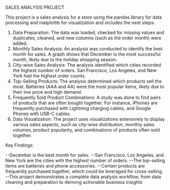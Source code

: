 SALES ANALYSIS PROJECT

This project is a sales analysis for a store using the pandas library for data processing and matplotlib for visualization and includes the next steps:
1. Data Preparation: The data was loaded, checked for missing values and duplicates, cleaned, and new columns (such as the order month) were added.
2. Monthly Sales Analysis: An analysis was conducted to identify the best month for sales. A graph shows that December is the most successful month, likely due to the holiday shopping season.
3. City-wise Sales Analysis: The analysis identified which cities recorded the highest number of orders. San Francisco, Los Angeles, and New York had the highest order counts.
4. Top-Selling Products: The analysis determined which products sell the most. Batteries (AAA and AA) were the most popular items, likely due to their low price and high demand.
5. Frequently Sold Product Combinations: A study was done to find pairs of products that are often bought together. For instance, iPhones are frequently purchased with Lightning charging cables, and Google Phones with USB-C cables.
6. Data Visualization: The project uses visualizations extensively to display various sales aspects, such as city-wise distribution, monthly sales volumes, product popularity, and combinations of products often sold together.

Key Findings:

--December is the best month for sales.
--San Francisco, Los Angeles, and New York are the cities with the highest number of orders.
--The top-selling items are batteries and phone accessories.
--Certain products are frequently purchased together, which could be leveraged for cross-selling.
--This project demonstrates a complete data analysis workflow, from data cleaning and preparation to deriving actionable business insights
